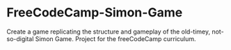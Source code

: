 # FreeCodeCamp-Simon-Game
Create a game replicating the structure and gameplay of the old-timey, not-so-digital Simon Game. Project for the freeCodeCamp curriculum.
